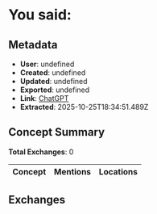 # **You said:**

## Metadata

- **User**: undefined
- **Created**: undefined
- **Updated**: undefined
- **Exported**: undefined
- **Link**: [ChatGPT](undefined)
- **Extracted**: 2025-10-25T18:34:51.489Z

## Concept Summary

**Total Exchanges**: 0

| Concept | Mentions | Locations |
|---------|----------|----------|

## Exchanges

